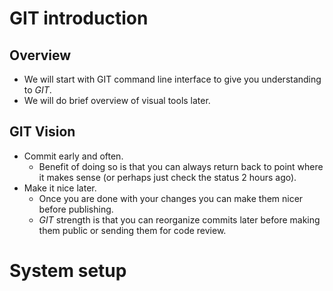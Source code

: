 # GIT introduction

## Overview

* We will start with GIT command line interface to give you understanding
  to _GIT_.
* We will do brief overview of visual tools later.

## GIT Vision

* Commit early and often.
  * Benefit of doing so is that you can always return back to point where
    it makes sense (or perhaps just check the status 2 hours ago).
* Make it nice later.
  * Once you are done with your changes you can make them nicer before
    publishing.
  * _GIT_ strength is that you can reorganize commits later before making
    them public or sending them for code review.

# System setup
